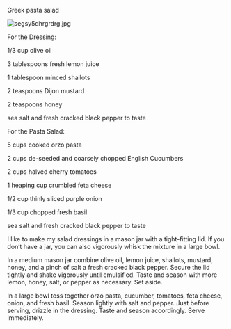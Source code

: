 Greek pasta salad

![segsy5dhrgrdrg.jpg](segsy5dhrgrdrg.jpg)


For the Dressing:

1/3 cup olive oil

3 tablespoons fresh lemon juice

1 tablespoon minced shallots

2 teaspoons Dijon mustard

2 teaspoons honey

sea salt and fresh cracked black pepper to taste

For the Pasta Salad:

5 cups cooked orzo pasta

2 cups de-seeded and coarsely chopped English Cucumbers

2 cups halved cherry tomatoes

1 heaping cup crumbled feta cheese

1/2 cup thinly sliced purple onion

1/3 cup chopped fresh basil

sea salt and fresh cracked black pepper to taste

I like to make my salad dressings in a mason jar with a tight-fitting lid.  If you don’t have a jar, you can also vigorously whisk the mixture in a large bowl.

In a medium mason jar combine olive oil, lemon juice, shallots, mustard, honey, and a pinch of salt a fresh cracked black pepper.  Secure the lid tightly and shake vigorously until emulsified.  Taste and season with more lemon, honey, salt, or pepper as necessary.  Set aside.

In a large bowl toss together orzo pasta, cucumber, tomatoes, feta cheese, onion, and fresh basil.  Season lightly with salt and pepper.  Just before serving, drizzle in the dressing. Taste and season accordingly.  Serve immediately.  